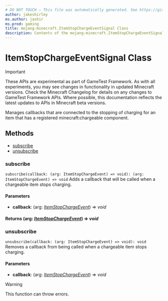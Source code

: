```yaml
---
# DO NOT TOUCH — This file was automatically generated. See https://github.com/Mojang/MinecraftApiDocsGenerator to modify descriptions, examples, etc.
author: jakeshirley
ms.author: jashir
ms.prod: gaming
title: mojang-minecraft.ItemStopChargeEventSignal Class
description: Contents of the mojang-minecraft.ItemStopChargeEventSignal class.
---
```

# ItemStopChargeEventSignal Class
>[!IMPORTANT]
>These APIs are experimental as part of GameTest Framework. As with all experiments, you may see changes in functionality in updated Minecraft versions. Check the Minecraft Changelog for details on any changes to GameTest Framework APIs. Where possible, this documentation reflects the latest updates to APIs in Minecraft beta versions.

Manages callbacks that are connected to the stopping of charging for an item that has a registered minecraft:chargeable component.

## Methods
- [subscribe](#subscribe)
- [unsubscribe](#unsubscribe)

### **subscribe**
`
subscribe(callback: (arg: ItemStopChargeEvent) => void): (arg: ItemStopChargeEvent) => void
`
Adds a callback that will be called when a chargeable item stops charging.

#### **Parameters**
- **callback**: (arg: [*ItemStopChargeEvent*](ItemStopChargeEvent.md)) => *void*

#### **Returns** (arg: [*ItemStopChargeEvent*](ItemStopChargeEvent.md)) => *void*

### **unsubscribe**
`
unsubscribe(callback: (arg: ItemStopChargeEvent) => void): void
`
Removes a callback from being called when a chargeable item stops charging.

#### **Parameters**
- **callback**: (arg: [*ItemStopChargeEvent*](ItemStopChargeEvent.md)) => *void*
> [!WARNING]
> This function can throw errors.
